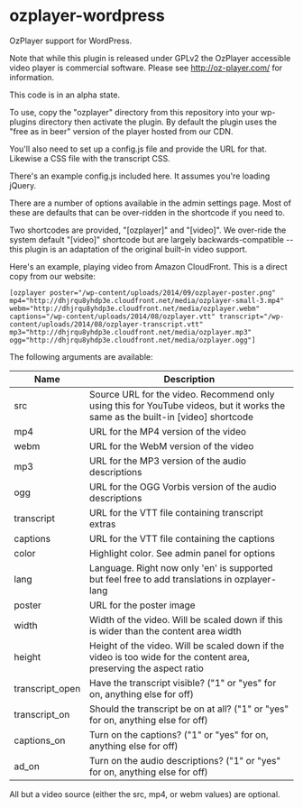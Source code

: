 ozplayer-wordpress
==================

OzPlayer support for WordPress.

Note that while this plugin is released under GPLv2 the OzPlayer accessible
video player is commercial software. Please see http://oz-player.com/ for
information.

This code is in an alpha state.

To use, copy the "ozplayer" directory from this repository into your wp-plugins directory
then activate the plugin.  By default the plugin uses the "free as in beer" version of the
player hosted from our CDN.

You'll also need to set up a config.js file and provide the URL for that. Likewise
a CSS file with the transcript CSS.

There's an example config.js included here. It assumes you're loading jQuery.

There are a number of options available in the admin settings page. Most of these
are defaults that can be over-ridden in the shortcode if you need to.

Two shortcodes are provided, "[ozplayer]" and "[video]". We over-ride the system
default "[video]" shortcode but are largely backwards-compatible -- this plugin is
an adaptation of the original built-in video support.

Here's an example, playing video from Amazon CloudFront. This is a direct copy from our website:

```
[ozplayer poster="/wp-content/uploads/2014/09/ozplayer-poster.png" mp4="http://dhjrqu8yhdp3e.cloudfront.net/media/ozplayer-small-3.mp4" webm="http://dhjrqu8yhdp3e.cloudfront.net/media/ozplayer.webm" captions="/wp-content/uploads/2014/08/ozplayer.vtt" transcript="/wp-content/uploads/2014/08/ozplayer-transcript.vtt" mp3="http://dhjrqu8yhdp3e.cloudfront.net/media/ozplayer.mp3" ogg="http://dhjrqu8yhdp3e.cloudfront.net/media/ozplayer.ogg"]
```

The following arguments are available:

| Name | Description
| ---- | ------------
| src | Source URL for the video. Recommend only using this for YouTube videos, but it works the same as the built-in [video] shortcode
| mp4 | URL for the MP4 version of the video
| webm | URL for the WebM version of the video
| mp3 | URL for the MP3 version of the audio descriptions
| ogg | URL for the OGG Vorbis version of the audio descriptions
| transcript | URL for the VTT file containing transcript extras
| captions | URL for the VTT file containing the captions
| color | Highlight color. See admin panel for options
| lang | Language. Right now only 'en' is supported but feel free to add translations in ozplayer-lang
| poster | URL for the poster image
| width | Width of the video. Will be scaled down if this is wider than the content area width
| height | Height of the video. Will be scaled down if the video is too wide for the content area, preserving the aspect ratio
| transcript_open | Have the transcript visible? ("1" or "yes" for on, anything else for off)
| transcript_on | Should the transcript be on at all? ("1" or "yes" for on, anything else for off)
| captions_on | Turn on the captions? ("1" or "yes" for on, anything else for off)
| ad_on | Turn on the audio descriptions? ("1" or "yes" for on, anything else for off)

All but a video source (either the src, mp4, or webm values) are optional.
